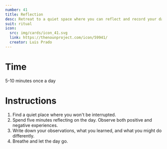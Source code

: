 ```yaml
---
number: 41
title: Reflection
desc: Retreat to a quiet space where you can reflect and record your daily experiences.
suit: ritual
icon:
  src: img/cards/icon_41.svg
  link: https://thenounproject.com/icon/59941/
  creator: Luis Prado
---
```

# Time
5-10 minutes once a day

# Instructions
1. Find a quiet place where you won't be interrupted.
2. Spend five minutes reflecting on the day. Observe both positive and negative experiences.
3. Write down your observations, what you learned, and what you might do differently.
4. Breathe and let the day go.
